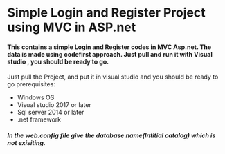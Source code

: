 # Simple Login and Register Project using MVC in ASP.net
#### This contains a simple Login and Register codes in MVC Asp.net. The data is made using codefirst approach. Just pull and run it with Visual studio , you should be ready to go.
Just pull the Project, and put it in visual studio and you should be ready to go
prerequisites: 
* Windows OS
* Visual studio 2017 or later
* Sql server 2014 or later
* .net framework 

##### In the web.config file give the database name(Intitial catalog) which is not exisiting.
